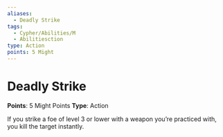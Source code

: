 ```yaml
---
aliases:
  - Deadly Strike
tags:
  - Cypher/Abilities/M
  - Abilitiesction
type: Action
points: 5 Might
---
```


# Deadly Strike

**Points**: 5 Might Points
**Type**: Action

If you strike a foe of level 3 or lower with a weapon you’re practiced with, you kill the target instantly.
